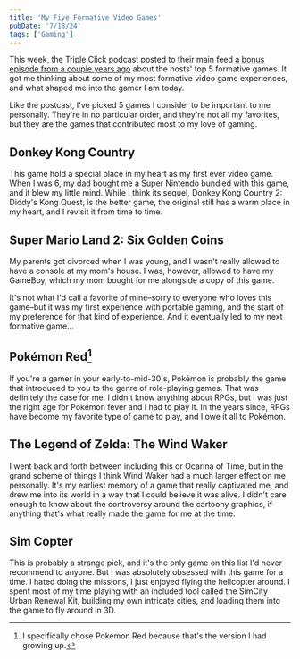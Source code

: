 ```yaml
---
title: 'My Five Formative Video Games'
pubDate: '7/18/24'
tags: ['Gaming']
---
```


This week, the Triple Click podcast posted to their main feed [a bonus episode from a couple years ago](https://overcast.fm/+AAZusZIrU4E) about the hosts' top 5 formative games. It got me thinking about some of my most formative video game experiences, and what shaped me into the gamer I am today.

Like the postcast, I've picked 5 games I consider to be important to me personally. They're in no particular order, and they're not all my favorites, but they are the games that contributed most to my love of gaming.

## Donkey Kong Country

This game hold a special place in my heart as my first ever video game. When I was 6, my dad bought me a Super Nintendo bundled with this game, and it blew my little mind. While I think its sequel, Donkey Kong Country 2: Diddy's Kong Quest, is the better game, the original still has a warm place in my heart, and I revisit it from time to time.

## Super Mario Land 2: Six Golden Coins

My parents got divorced when I was young, and I wasn't really allowed to have a console at my mom's house. I was, however, allowed to have my GameBoy, which my mom bought for me alongside a copy of this game.

It's not what I'd call a favorite of mine–sorry to everyone who loves this game–but it was my first experience with portable gaming, and the start of my preference for that kind of experience. And it eventually led to my next formative game...

## Pokémon Red[^1]

If you're a gamer in your early-to-mid-30's, Pokémon is probably the game that introduced to you to the genre of role-playing games. That was definitely the case for me. I didn't know anything about RPGs, but I was just the right age for Pokémon fever and I had to play it. In the years since, RPGs have become my favorite type of game to play, and I owe it all to Pokémon.

## The Legend of Zelda: The Wind Waker

I went back and forth between including this or Ocarina of Time, but in the grand scheme of things I think Wind Waker had a much larger effect on me personally. It's my earliest memory of a game that really captivated me, and drew me into its world in a way that I could believe it was alive. I didn't care enough to know about the controversy around the cartoony graphics, if anything that's what really made the game for me at the time.

## Sim Copter

This is probably a strange pick, and it's the only game on this list I'd never recommend to anyone. But I was absolutely obsessed with this game for a time. I hated doing the missions, I just enjoyed flying the helicopter around. I spent most of my time playing with an included tool called the SimCity Urban Renewal Kit, building my own intricate cities, and loading them into the game to fly around in 3D.

[^1]: I specifically chose Pokémon Red because that's the version I had growing up.
